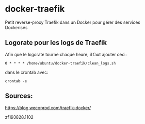 # docker-traefik
Petit reverse-proxy Traefik dans un Docker pour gérer des services Dockerisés



## Logorate pour les logs de Traefik

Afin que le logorate tourne chaque heure, il faut ajouter ceci:

```
0 * * * * /home/ubuntu/docker-traefik/clean_logs.sh
```

dans le crontab avec:

```
crontab -e
```




## Sources:
https://blog.wecoprod.com/traefik-docker/



zf190828.1102

